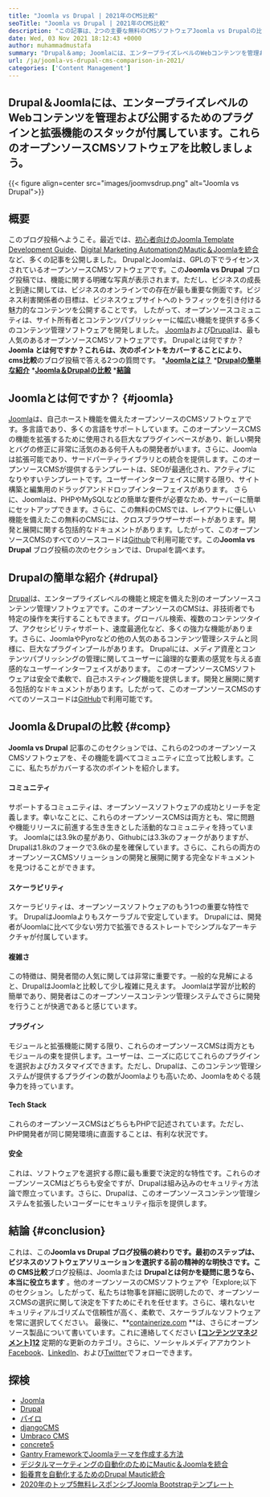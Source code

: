 ```yaml
---
title: "Joomla vs Drupal | 2021年のCMS比較" 
seoTitle: "Joomla vs Drupal | 2021年のCMS比較" 
description: "この記事は、2つの主要な無料のCMSソフトウェアJoomla vs Drupalの比較に関するものです。どちらのソフトウェアも自己ホストされており、幅広いプラグインが付属しています。" 
date: Wed, 03 Nov 2021 18:12:43 +0000
author: muhammadmustafa
summary: "Drupal＆amp; Joomlaには、エンタープライズレベルのWebコンテンツを管理および公開するためのプラグインと拡張機能のスタックが付属しています。これらのオープンソースCMSソフトウェアを比較しましょう。" 
url: /ja/joomla-vs-drupal-cms-comparison-in-2021/
categories: ['Content Management']
---
```


## Drupal＆Joomlaには、エンタープライズレベルのWebコンテンツを管理および公開するためのプラグインと拡張機能のスタックが付属しています。これらのオープンソースCMSソフトウェアを比較しましょう。

{{< figure align=center src="images/joomvsdrup.png" alt="Joomla vs Drupal">}}


## **概要**
このブログ投稿へようこそ。最近では、[初心者向けのJoomla Template Development Guide][1]、[Digital Marketing AutomationのMautic＆Joomlaを統合][2]など、多くの記事を公開しました。 DrupalとJoomlaは、GPLの下でライセンスされているオープンソースCMSソフトウェアです。この**Joomla vs Drupal** ブログ投稿では、機能に関する明確な写真が表示されます。ただし、ビジネスの成長と到達に関しては、ビジネスのオンラインでの存在が最も重要な側面です。ビジネス利害関係者の目標は、ビジネスウェブサイトへのトラフィックを引き付ける魅力的なコンテンツを公開することです。
したがって、オープンソースコミュニティは、サイト所有者とコンテンツパブリッシャーに幅広い機能を提供する多くのコンテンツ管理ソフトウェアを開発しました。 [Joomla][3]および[Drupal][4]は、最も人気のあるオープンソースCMSソフトウェアです。 Drupalとは何ですか？ **Joomla **とは何ですか？これらは、次のポイントをカバーすることにより、**  cms比較**のブログ投稿で答える2つの質問です。
  ***[Joomlaとは？][5]** 
  ***[Drupalの簡単な紹介][6]** 
  ***[Joomla＆Drupalの比較][7]** 
  ***[結論][8]** 

## Joomlaとは何ですか？   {#joomla}
[Joomla][3]は、自己ホースト機能を備えたオープンソースのCMSソフトウェアです。多言語であり、多くの言語をサポートしています。このオープンソースCMSの機能を拡張するために使用される巨大なプラグインベースがあり、新しい開発とバグの修正に非常に活気のある何千人もの開発者がいます。さらに、Joomlaは拡張可能であり、サードパーティライブラリとの統合を提供します。このオープンソースCMSが提供するテンプレートは、SEOが最適化され、アクティブになりやすいテンプレートです。ユーザーインターフェイスに関する限り、サイト構築と編集用のドラッグアンドドロップインターフェイスがあります。
さらに、Joomlaは、PHPやMySQLなどの簡単な要件が必要なため、サーバーに簡単にセットアップできます。さらに、この無料のCMSでは、レイアウトに優しい機能を備えたこの無料のCMSには、クロスブラウザーサポートがあります。開発と展開に関する包括的なドキュメントがあります。したがって、このオープンソースCMSのすべてのソースコードは[Github][9]で利用可能です。この**Joomla vs Drupal** ブログ投稿の次のセクションでは、Drupalを調べます。

## Drupalの簡単な紹介 {#drupal}
[Drupal][4]は、エンタープライズレベルの機能と規定を備えた別のオープンソースコンテンツ管理ソフトウェアです。このオープンソースのCMSは、非技術者でも特定の操作を実行することもできます。グローバル検索、複数のコンテンツタイプ、アクセシビリティサポート、速度最適化など、多くの強力な機能があります。さらに、JoomlaやPyroなどの他の人気のあるコンテンツ管理システムと同様に、巨大なプラグインプールがあります。 Drupalには、メディア資産とコンテンツパブリッシングの管理に関してユーザーに論理的な要素の感覚を与える直感的なユーザーインターフェイスがあります。
このオープンソースCMSソフトウェアは安全で柔軟で、自己ホスティング機能を提供します。開発と展開に関する包括的なドキュメントがあります。したがって、このオープンソースCMSのすべてのソースコードは[GitHub][10]で利用可能です。

## Joomla＆Drupalの比較 {#comp}
**Joomla vs Drupal** 記事のこのセクションでは、これらの2つのオープンソースCMSソフトウェアを、その機能を調べてコミュニティに立って比較します。ここに、私たちがカバーする次のポイントを紹介します。

#### コミュニティ
サポートするコミュニティは、オープンソースソフトウェアの成功とリーチを定義します。幸いなことに、これらのオープンソースCMSは両方とも、常に問題や機能リリースに前進する生き生きとした活動的なコミュニティを持っています。 Joomlaには3.9kの星があり、Githubには3.3kのフォークがありますが、Drupalは1.8kのフォークで3.6kの星を確保しています。さらに、これらの両方のオープンソースCMSソリューションの開発と展開に関する完全なドキュメントを見つけることができます。

#### スケーラビリティ
スケーラビリティは、オープンソースソフトウェアのもう1つの重要な特性です。 DrupalはJoomlaよりもスケーラブルで安定しています。 Drupalには、開発者がJoomlaに比べて少ない労力で拡張できるストレートでシンプルなアーキテクチャが付属しています。

#### 複雑さ
この特徴は、開発者間の人気に関しては非常に重要です。一般的な見解によると、DrupalはJoomlaと比較して少し複雑に見えます。 Joomlaは学習が比較的簡単であり、開発者はこのオープンソースコンテンツ管理システムでさらに開発を行うことが快適であると感じています。

#### プラグイン
モジュールと拡張機能に関する限り、これらのオープンソースCMSは両方ともモジュールの束を提供します。ユーザーは、ニーズに応じてこれらのプラグインを選択およびカスタマイズできます。ただし、Drupalは、このコンテンツ管理システムが提供するプラグインの数がJoomlaよりも高いため、Joomlaをめぐる競争力を持っています。

#### Tech Stack
これらのオープンソースCMSはどちらもPHPで記述されています。ただし、PHP開発者が同じ開発環境に直面することは、有利な状況です。

#### 安全
これは、ソフトウェアを選択する際に最も重要で決定的な特性です。これらのオープンソースCMはどちらも安全ですが、Drupalは組み込みのセキュリティ方法論で際立っています。さらに、Drupalは、このオープンソースコンテンツ管理システムを拡張したいコーダーにセキュリティ指示を提供します。

## 結論 {#conclusion}
これは、この**Joomla vs Drupal **ブログ投稿の終わりです。最初のステップは、ビジネスのソフトウェアソリューションを選択する前の精神的な明快さです。この**  CMS比較**ブログ投稿は、Joomlaまたは **Drupalとは何かを疑問に思うなら、本当に役立ちます** 。他のオープンソースのCMSソフトウェアや「Explore;以下のセクション。したがって、私たちは物事を詳細に説明したので、オープンソースCMSの選択に関して決定を下すためにそれを任せます。さらに、壊れないセキュリティアルゴリズムで信頼性が高く、柔軟で、スケーラブルなソフトウェアを常に選択してください。
最後に、**[containerize.com][11] **は、さらにオープンソース製品について書いています。これに連絡してください **[[コンテンツマネジメント][12]][12]**  定期的な更新のカテゴリ。さらに、ソーシャルメディアアカウント[Facebook][13]、[LinkedIn][14]、および[Twitter][15]でフォローできます。

## 探検
  * [Joomla][3]
  * [Drupal][4]
  * [パイロ][16]
  * [djangoCMS][17]
  * [Umbraco CMS][18]
  * [concrete5][19]
  * [Gantry FrameworkでJoomlaテーマを作成する方法][20]
  * [デジタルマーケティングの自動化のためにMautic＆Joomlaを統合][2]
  * [鉛養育を自動化するためのDrupal Mautic統合][21]
  * [2020年のトップ5無料レスポンシブJoomla Bootstrapテンプレート][22]

  
[1]: https://blog.containerize.com/content-management/responsive-joomla-templates-tutorial/
[2]: https://blog.containerize.com/content-management/integrate-mautic-with-joomla-for-marketing-automation/
[3]: https://products.containerize.com/content-management/joomla
[4]: https://products.containerize.com/content-management/drupal
[5]: #joomla
[6]: #drupal
[7]: #comp
[8]: #Conclusion
[9]: https://github.com/joomla/joomla-cms
[10]: https://github.com/drupal/drupal
[11]: https://www.containerize.com/
[12]: https://products.containerize.com/content-management/
[13]: https://web.facebook.com/containerize
[14]: https://www.linkedin.com/company/containerize/
[15]: https://twitter.com/containerize_co
[16]: https://products.containerize.com/content-management/pyro
[17]: https://products.containerize.com/content-management/django
[18]: https://products.containerize.com/content-management/umbraco
[19]: https://products.containerize.com/content-management/concrete5
[20]: https://blog.containerize.com/content-management/how-to-create-joomla-theme-joomla-gantry-framework/
[21]: https://blog.containerize.com/content-management/drupal-tutorial-automate-lead-growth-with-drupal-mautic/
[22]: https://blog.containerize.com/content-management/top-5-best-free-responsive-joomla-templates-of-2020/
